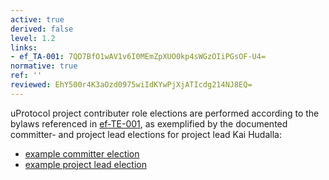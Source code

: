 ```yaml
---
active: true
derived: false
level: 1.2
links:
- ef_TA-001: 7QD7BfO1wAV1v6I0MEmZpXUO0kp4sWGzOIiPGsOF-U4=
normative: true
ref: ''
reviewed: EhY500r4K3aOzd0975wiIdKYwPjXjATIcdg214NJ8EQ=
---
```


uProtocol project contributer role elections are performed according to the bylaws referenced in [ef-TE-001](./ef-TE-001.md), as exemplified by the documented committer- and project lead elections for project lead Kai Hudalla:

- [example committer election](https://projects.eclipse.org/projects/automotive.uprotocol/elections/election-kai-hudalla-eclipse-uprotocol)
- [example project lead election](https://projects.eclipse.org/projects/automotive.uprotocol/elections/election-kai-hudalla-eclipse-uprotocol-1)
